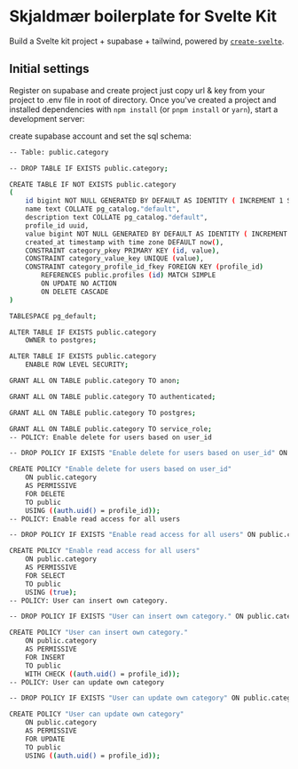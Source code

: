 # Skjaldmær boilerplate for Svelte Kit

Build a Svelte kit project + supabase + tailwind, powered by [`create-svelte`](https://github.com/sveltejs/kit/tree/master/packages/create-svelte).

## Initial settings

Register on supabase and create project just copy url & key from your project to .env file in root of directory.
Once you've created a project and installed dependencies with `npm install` (or `pnpm install` or `yarn`), start a development server:

create supabase account and set the sql schema:


```bash
-- Table: public.category

-- DROP TABLE IF EXISTS public.category;

CREATE TABLE IF NOT EXISTS public.category
(
    id bigint NOT NULL GENERATED BY DEFAULT AS IDENTITY ( INCREMENT 1 START 1 MINVALUE 1 MAXVALUE 9223372036854775807 CACHE 1 ),
    name text COLLATE pg_catalog."default",
    description text COLLATE pg_catalog."default",
    profile_id uuid,
    value bigint NOT NULL GENERATED BY DEFAULT AS IDENTITY ( INCREMENT 1 START 1 MINVALUE 1 MAXVALUE 9223372036854775807 CACHE 1 ),
    created_at timestamp with time zone DEFAULT now(),
    CONSTRAINT category_pkey PRIMARY KEY (id, value),
    CONSTRAINT category_value_key UNIQUE (value),
    CONSTRAINT category_profile_id_fkey FOREIGN KEY (profile_id)
        REFERENCES public.profiles (id) MATCH SIMPLE
        ON UPDATE NO ACTION
        ON DELETE CASCADE
)

TABLESPACE pg_default;

ALTER TABLE IF EXISTS public.category
    OWNER to postgres;

ALTER TABLE IF EXISTS public.category
    ENABLE ROW LEVEL SECURITY;

GRANT ALL ON TABLE public.category TO anon;

GRANT ALL ON TABLE public.category TO authenticated;

GRANT ALL ON TABLE public.category TO postgres;

GRANT ALL ON TABLE public.category TO service_role;
-- POLICY: Enable delete for users based on user_id

-- DROP POLICY IF EXISTS "Enable delete for users based on user_id" ON public.category;

CREATE POLICY "Enable delete for users based on user_id"
    ON public.category
    AS PERMISSIVE
    FOR DELETE
    TO public
    USING ((auth.uid() = profile_id));
-- POLICY: Enable read access for all users

-- DROP POLICY IF EXISTS "Enable read access for all users" ON public.category;

CREATE POLICY "Enable read access for all users"
    ON public.category
    AS PERMISSIVE
    FOR SELECT
    TO public
    USING (true);
-- POLICY: User can insert own category.

-- DROP POLICY IF EXISTS "User can insert own category." ON public.category;

CREATE POLICY "User can insert own category."
    ON public.category
    AS PERMISSIVE
    FOR INSERT
    TO public
    WITH CHECK ((auth.uid() = profile_id));
-- POLICY: User can update own category

-- DROP POLICY IF EXISTS "User can update own category" ON public.category;

CREATE POLICY "User can update own category"
    ON public.category
    AS PERMISSIVE
    FOR UPDATE
    TO public
    USING ((auth.uid() = profile_id));
```
